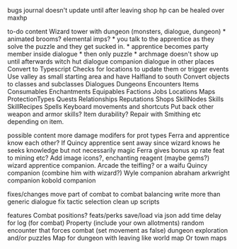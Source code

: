 bugs
journal doesn't update until after leaving shop
hp can be healed over maxhp

to-do content
Wizard tower with dungeon  (monsters, dialogue, dungeon)
    * animated brooms? elemental imps?
    * you talk to the apprentice as they solve the puzzle and they get sucked in.
    * apprentice becomes party member inside dialogue
    * then only puzzle
    * archmage doesn't show up until afterwards
witch hut dialogue
companion dialogue in other places
Convert to Typescript
Checks for locations to update them or trigger events
Use valley as small starting area and have Halfland to south
Convert objects to classes and subclasses
Dialogues
Dungeons
Encounters
Items
Consumables
Enchantments
Equipables
Factions
Jobs
Locations
Maps
ProtectionTypes
Quests
Relationships
Reputations
Shops
SkillNodes
Skills
SkillRecipes
Spells
Keyboard movements and shortcuts
Put back other weapon and armor skills?
Item durability?
Repair with Smithing etc depending on item.


possible content
more damage modifers for prot types
Ferra and apprentice know each other?
If Quincy apprentice sent away since wizard knows he seeks knowledge but not necessarily magic
Ferra gives bonus xp rate feat to mining etc?
Add image icons?,
enchanting reagent (maybe gems?)
wizard apprentice companion. Arcade the teifling? or a waifu
Quincy companion (combine him with wizard?)
Wyle companion
abraham arkwright companion
kobold companion

fixes/changes
move part of combat to combat
balancing
write more than generic dialogue
fix tactic selection
clean up scripts

features
Combat positions?
feats/perks
save/load via json
add time delay for log (for combat)
Property (include your own allotments)
random encounter that forces combat (set movement as false)
dungeon exploration and/or puzzles
Map for dungeon with leaving like world map
Or town maps